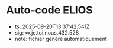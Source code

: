 # Auto-code ELIOS
- ts: 2025-09-20T13:37:42.541Z
- sig: ∞.je.toi.nous.432.528
- note: fichier généré automatiquement